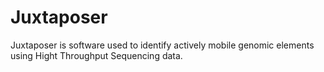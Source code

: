 # Juxtaposer
Juxtaposer is software used to identify actively mobile genomic elements using Hight Throughput Sequencing data.
